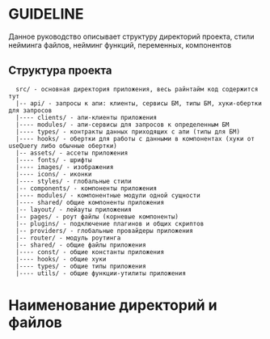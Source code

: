 # GUIDELINE

Данное руководство описывает структуру директорий проекта, стили нейминга файлов, нейминг функций, переменных, компонентов

## Структура проекта

```
  src/ - основная директория приложения, весь райнтайм код содержится тут
  |-- api/ - запросы к апи: клиенты, сервисы БМ, типы БМ, хуки-обертки для запросов
  |---- clients/ - апи-клиенты приложения
  |---- modules/ - апи-сервисы для запросов к определенным БМ
  |---- types/ - контракты данных приходящих с апи (типы для БМ)
  |---- hooks/ - обертки для работы с данными в компонентах (хуки от useQuery либо обычные обертки)
  |-- assets/ - ассеты приложения
  |---- fonts/ - шрифты
  |---- images/ - изображения
  |---- icons/ - иконки
  |---- styles/ - глобальные стили
  |-- components/ - компоненты приложения
  |---- modules/ - компонентные модули одной сущности
  |---- shared/ общие компоненты приложения
  |-- layout/ - лейауты приложения
  |-- pages/ - роут файлы (корневые компоненты)
  |-- plugins/ - подключение плагинов и общих скриптов
  |-- providers/ - глобальные провайдеры приложения 
  |-- router/ - модуль роутинга
  |-- shared/ - общие файлы приложения
  |---- const/ - общие константы приложения
  |---- hooks/ - общие хуки
  |---- types/ - общие типы приложения
  |---- utils/ - общие функции-утилиты приложения
```

# Наименование директорий и файлов



